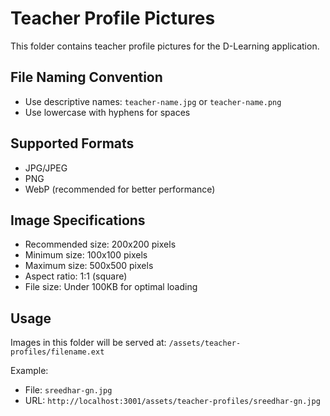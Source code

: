 # Teacher Profile Pictures

This folder contains teacher profile pictures for the D-Learning application.

## File Naming Convention

- Use descriptive names: `teacher-name.jpg` or `teacher-name.png`
- Use lowercase with hyphens for spaces

## Supported Formats

- JPG/JPEG
- PNG
- WebP (recommended for better performance)

## Image Specifications

- Recommended size: 200x200 pixels
- Minimum size: 100x100 pixels
- Maximum size: 500x500 pixels
- Aspect ratio: 1:1 (square)
- File size: Under 100KB for optimal loading

## Usage

Images in this folder will be served at: `/assets/teacher-profiles/filename.ext`

Example:

- File: `sreedhar-gn.jpg`
- URL: `http://localhost:3001/assets/teacher-profiles/sreedhar-gn.jpg`
